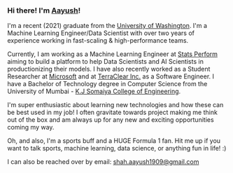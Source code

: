 ### Hi there! I'm [Aayush](https://www.linkedin.com/in/aayushah19/)!

I'm a recent (2021) graduate from the [University of Washington](https://www.washington.edu/). I'm a Machine Learning Engineer/Data Scientist with over two years of experience working in fast-scaling & high-performance teams.

Currently, I am working as a Machine Learning Engineer at [Stats Perform](https://www.statsperform.com/) aiming to build a platform to help Data Scientists and AI Scientists in productionizing their models. I have also recently worked as a Student Researcher at [Microsoft](https://www.microsoft.com/en-us/) and at [TerraClear Inc.](https://www.terraclear.com/) as a Software Engineer. I have a Bachelor of Technology degree in Computer Science from the University of Mumbai - [K.J Somaiya College of Engineering](https://kjsce.somaiya.edu/en).

I'm super enthusiastic about learning new technologies and how these can be best used in my job! I often gravitate towards project making me think out of the box and am always up for any new and exciting opportunities coming my way.

Oh, and also, I'm a sports buff and a HUGE Formula 1 fan. Hit me up if you want to talk sports, machine learning, data science, or anything fun in life! :)

I can also be reached over by email: [shah.aayush1909@gmail.com](shah.aayush1909@gmail.com)
